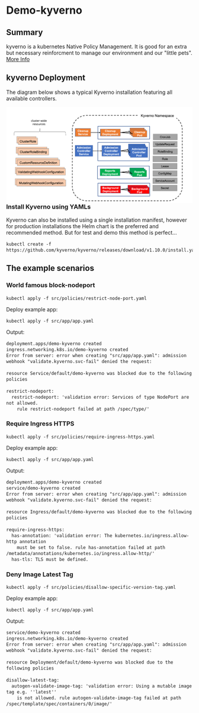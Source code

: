 # Demo-kyverno

## Summary

kyverno is a kubernetes Native Policy Management. It is good for 
an extra but necessary reinforcment to manage our environment and our 
"little pets". [More Info](https://kyverno.io/)


## kyverno Deployment

The diagram below shows a typical Kyverno installation featuring all available controllers.

[<img src="img/kyverno-installation.png" alt="argocd-ui" align="left" width="800"/>](img/kyverno-installation.png)

### Install Kyverno using YAMLs

Kyverno can also be installed using a single installation manifest, however for production 
installations the Helm chart is the preferred and recommended method. But for test and demo 
this method is perfect...

```
kubectl create -f https://github.com/kyverno/kyverno/releases/download/v1.10.0/install.yaml
```

## The example scenarios

### World famous block-nodeport

```
kubectl apply -f src/policies/restrict-node-port.yaml
```
Deploy example app:
```
kubectl apply -f src/app/app.yaml
```
Output:
```
deployment.apps/demo-kyverno created
ingress.networking.k8s.io/demo-kyverno created
Error from server: error when creating "src/app/app.yaml": admission webhook "validate.kyverno.svc-fail" denied the request: 

resource Service/default/demo-kyverno was blocked due to the following policies 

restrict-nodeport:
  restrict-nodeport: 'validation error: Services of type NodePort are not allowed.
    rule restrict-nodeport failed at path /spec/type/'
```

### Require Ingress HTTPS

```
kubectl apply -f src/policies/require-ingress-https.yaml
```
Deploy example app:
```
kubectl apply -f src/app/app.yaml
```
Output:
```
deployment.apps/demo-kyverno created
service/demo-kyverno created
Error from server: error when creating "src/app/app.yaml": admission webhook "validate.kyverno.svc-fail" denied the request: 

resource Ingress/default/demo-kyverno was blocked due to the following policies 

require-ingress-https:
  has-annotation: 'validation error: The kubernetes.io/ingress.allow-http annotation
    must be set to false. rule has-annotation failed at path /metadata/annotations/kubernetes.io/ingress.allow-http/'
  has-tls: TLS must be defined.
```

### Deny Image Latest Tag

```
kubectl apply -f src/policies/disallow-specific-version-tag.yaml
```
Deploy example app:
```
kubectl apply -f src/app/app.yaml
```
Output:
```
service/demo-kyverno created
ingress.networking.k8s.io/demo-kyverno created
Error from server: error when creating "src/app/app.yaml": admission webhook "validate.kyverno.svc-fail" denied the request: 

resource Deployment/default/demo-kyverno was blocked due to the following policies 

disallow-latest-tag:
  autogen-validate-image-tag: 'validation error: Using a mutable image tag e.g. ''latest''
    is not allowed. rule autogen-validate-image-tag failed at path /spec/template/spec/containers/0/image/'
```